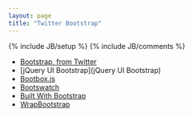 ```yaml
---
layout: page
title: "Twitter Bootstrap"
---
```

{% include JB/setup %}
{% include JB/comments %}

* [Bootstrap, from Twitter](http://twitter.github.com/bootstrap/)
* [jQuery UI Bootstrap](jQuery UI Bootstrap)
* [Bootbox.js](http://bootboxjs.com/)
* [Bootswatch](http://bootswatch.com/)
* [Built With Bootstrap](http://builtwithbootstrap.com/)
* [WrapBootstrap](http://wrapbootstrap.com/)
